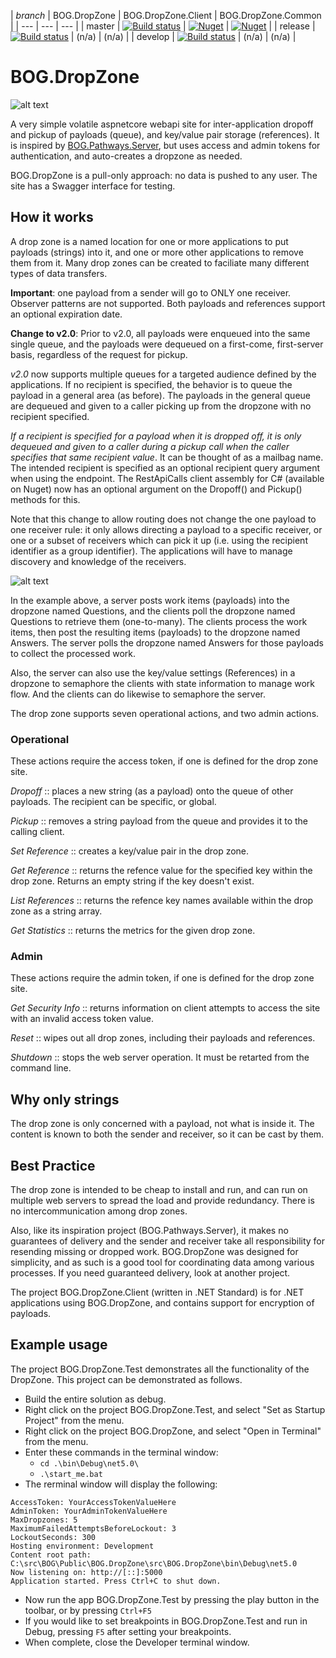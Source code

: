 | *branch* | BOG.DropZone  | BOG.DropZone.Client   | BOG.DropZone.Common |
| --- | --- | --- |
| master    | [![Build status](https://api.travis-ci.com/rambotech/BOG.DropZone.svg?branch=master)](https://travis-ci.com/rambotech/BOG.DropZone) |  [![Nuget](https://img.shields.io/nuget/v/BOG.DropZone.Client)](https://www.nuget.org/packages/BOG.DropZone.Client/)  | [![Nuget](https://img.shields.io/nuget/v/BOG.DropZone.Client)](https://www.nuget.org/packages/BOG.DropZone.Common/) |
| release   | [![Build status](https://api.travis-ci.com/rambotech/BOG.DropZone.svg?branch=release)](https://travis-ci.com/rambotech/BOG.DropZone) | (n/a)  |  (n/a) |
| develop   | [![Build status](https://api.travis-ci.com/rambotech/BOG.DropZone.svg?branch=develop)](https://travis-ci.com/rambotech/BOG.DropZone) | (n/a)  |  (n/a) |

# BOG.DropZone
![alt text](https://github.com/rambotech/BOG.DropZone/blob/master/assets/DropZone.png "They just keep coming and going, and going and coming!")

A very simple volatile aspnetcore webapi site for inter-application dropoff and pickup of payloads (queue), and key/value pair storage (references).
It is inspired by [BOG.Pathways.Server](https://github.com/rambotech/BOG.Pathways.Server), but uses access and admin tokens for
authentication, and auto-creates a dropzone as needed.

BOG.DropZone is a pull-only approach: no data is pushed to any user.  The site has a Swagger interface for testing.

## How it works
A drop zone is a named location for one or more applications to put payloads (strings) 
into it, and one or more other applications to remove them from it.  Many drop zones 
can be created to faciliate many different types of data transfers.

**Important**: one payload from a sender will go to ONLY one receiver. Observer patterns 
are not supported.  Both payloads and references support an optional expiration date.

**Change to v2.0**: Prior to v2.0, all payloads were enqueued into the same single queue, 
and the payloads were dequeued on a first-come, first-server basis, regardless of the request 
for pickup.

*v2.0* now supports multiple queues for a targeted audience defined by the applications.  If 
no recipient is specified, the behavior is to queue the payload in a general area (as before).
The payloads in the general queue are dequeued and given to a caller picking up from the dropzone 
with no recipient specified.

*If a recipient is specified for a payload when it is dropped off, it is only dequeued and given 
to a caller during a pickup call when the caller specifies that same recipient value*. It can be 
thought of as a mailbag name. The intended recipient is specified as an optional recipient query 
argument when using the endpoint.  The RestApiCalls client assembly for C# (available on Nuget) 
now has an optional argument on the Dropoff() and Pickup() methods for this.

Note that this change to allow routing does not change the one payload to one receiver rule: it 
only allows directing a payload to a specific receiver, or one or a subset of receivers which can 
pick it up (i.e. using the recipient identifier as a group identifier). The applications will have 
to manage discovery and knowledge of the receivers.

![alt text](https://github.com/rambotech/BOG.DropZone/blob/master/assets/flow.png)

In the example above, a server posts work items (payloads) into the dropzone 
named Questions, and the clients poll the dropzone named Questions to retrieve them
(one-to-many). The clients process the work items, then post the resulting items
(payloads) to the dropzone named Answers.  The server polls the dropzone named
Answers for those payloads to collect the processed work.

Also, the server can also use the key/value settings (References) in a dropzone
to semaphore the clients with state information to manage work flow.  And the 
clients can do likewise to semaphore the server.

The drop zone supports seven operational actions, and two admin actions.

### Operational

These actions require the access token, if one is defined for the drop zone site.

*Dropoff* :: places a new string (as a payload) onto the queue of other payloads.
The recipient can be specific, or global.

*Pickup* :: removes a string payload from the queue and provides it to the calling client.

*Set Reference* :: creates a key/value pair in the drop zone.

*Get Reference* :: returns the refence value for the specified key within the drop zone.
Returns an empty string if the key doesn't exist.

*List References* :: returns the refence key names available within the drop zone as a string array.

*Get Statistics* :: returns the metrics for the given drop zone.

### Admin

These actions require the admin token, if one is defined for the drop zone site.

*Get Security Info* :: returns information on client attempts to access the site with an 
invalid access token value.

*Reset* :: wipes out all drop zones, including their payloads and references.

*Shutdown* :: stops the web server operation.  It must be retarted from the command line.

## Why only strings
The drop zone is only concerned with a payload, not what is inside it.  The content is known to both 
the sender and receiver, so it can be cast by them.

## Best Practice
The drop zone is intended to be cheap to install and run, and can run on multiple web servers to spread 
the load and provide redundancy. There is no intercommunication among drop zones.

Also, like its inspiration project (BOG.Pathways.Server), it makes no guarantees of delivery and the 
sender and receiver take all responsibility for resending missing or dropped work.  BOG.DropZone was 
designed for simplicity, and as such is a good tool for coordinating data among various processes. If 
you need guaranteed delivery, look at another project.

The project BOG.DropZone.Client (written in .NET Standard) is for .NET applications using BOG.DropZone, 
and contains support for encryption of payloads.

## Example usage

The project BOG.DropZone.Test demonstrates all the functionality of the DropZone. This project can be demonstrated as follows.

- Build the entire solution as debug.
- Right click on the project BOG.DropZone.Test, and select "Set as Startup Project" from the menu.
- Right click on the project BOG.DropZone, and select "Open in Terminal" from the menu.
- Enter these commands in the terminal window:
  - ```cd .\bin\Debug\net5.0\```
  - ```.\start_me.bat```
- The rerminal window will display the following:

```
AccessToken: YourAccessTokenValueHere
AdminToken: YourAdminTokenValueHere
MaxDropzones: 5
MaximumFailedAttemptsBeforeLockout: 3
LockoutSeconds: 300
Hosting environment: Development
Content root path: C:\src\BOG\Public\BOG.DropZone\src\BOG.DropZone\bin\Debug\net5.0
Now listening on: http://[::]:5000
Application started. Press Ctrl+C to shut down.
```

- Now run the app BOG.DropZone.Test by pressing the play button in the toolbar, or by pressing ```Ctrl+F5```
- If you would like to set breakpoints in BOG.DropZone.Test and run in Debug, pressing ```F5``` after setting your breakpoints.
- When complete, close the Developer terminal window.




